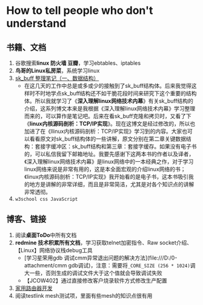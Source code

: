 # How to tell people who don't understand

## 书籍、文档
1. 谷歌搜索**linux 防火墙 豆瓣**，学习ebtables、iptables
1. **鸟哥的Linux私房菜**，系统学习linux
1. [sk_buff 整理笔记（一、数据结构）](https://blog.csdn.net/YuZhiHui_No1/article/details/38666589) 
    * 在这几天的工作中总是或多或少的接触到了sk_buff结构体。后来我觉得这样时不时地学点sk_buff结构还不如干脆花段时间来研究下这个重要的结构体。所以我就学习了《**深入理解linux网络技术内幕**》有关sk_buff结构的介绍，这系列博文本来是我根据《深入理解linux网络技术内幕》学习整理而来的，可以算作是笔记吧。后来在看sk_buff克隆和拷贝时，又看了下《**linux内核源码剖析：TCP/IP实现**》。现在这博文是经过修改的，所以也加进了在《llinux内核源码剖析：TCP/IP实现》学习到的内容。大家也可以看看原文对sk_buff结构体的一些讲解，原文分别在第二章关键数据结构：套接字缓冲区：sk_buff结构和第三章：套接字缓存。如果没有电子书的，可以私信我留下邮箱地址。我要先感谢下这两本书的作者以及译者，《深入理解linux网络技术内幕》是linux网络中的一本经典之作，对于学习linux网络来说是非常有用的，这是本全面宏观的介绍linux网络的书；《linux内核源码剖析：TCP/IP实现》我开始看的是电子书，这本书吸引我的地方是讲解的非常详细，而且是非常简洁，尤其是对各个知识点的讲解非常透彻。
1. `w3school css JavaScript`

## 博客、链接

1. 阅读**桌面ToDo**中所有文档
1. **redmine 技术积累所有文档**，学习获取telnet加密指令、Raw socket介绍、【Linux】网络协议栈debug工具
    * [学习星荣用gdb 调试cmm异常退出问题的解决方法](file:///D:/0-attachment/cmm gdb调试)，注意：需要将`_CORE_SIZE (256 * 1024)`调大一些，否则生成的调试文件大于这个值就会导致调试失败
    * 【JCOW402】通过直接修改客户烧录软件方式修改生产配置
1. [家用路由器开发](https://www.cnblogs.com/tureno/articles/7199232.html)
1. 阅读testlink mesh测试项，里面有些mesh的知识点很有用
